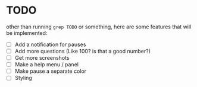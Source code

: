 # TODO

other than running `grep TODO` or something, here are some features that will be implemented:

- [ ] Add a notification for pauses
- [ ] Add more questions (Like 100? is that a good number?)
- [ ] Get more screenshots
- [ ] Make a help menu / panel
- [ ] Make pause a separate color
- [ ] Styling
